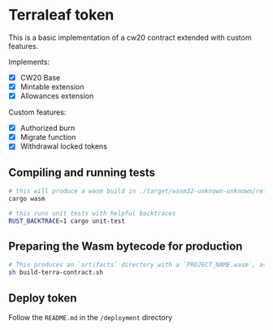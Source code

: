# Terraleaf token

This is a basic implementation of a cw20 contract extended with custom features.

Implements:

- [x] CW20 Base
- [x] Mintable extension
- [x] Allowances extension

Custom features:

- [x] Authorized burn
- [x] Migrate function
- [x] Withdrawal locked tokens

## Compiling and running tests

```sh
# this will produce a wasm build in ./target/wasm32-unknown-unknown/release/YOUR_NAME_HERE.wasm
cargo wasm

# this runs unit tests with helpful backtraces
RUST_BACKTRACE=1 cargo unit-test
```

## Preparing the Wasm bytecode for production

```sh
# This produces an `artifacts` directory with a `PROJECT_NAME.wasm`, as well as `checksums.txt`, containing the Sha256 hash of the wasm file.
sh build-terra-contract.sh
```

## Deploy token 

Follow the `README.md` in the `/deployment` directory
